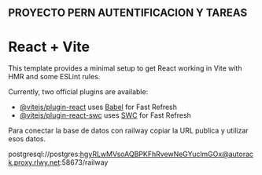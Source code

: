 ## PROYECTO PERN AUTENTIFICACION Y TAREAS

# React + Vite

This template provides a minimal setup to get React working in Vite with HMR and some ESLint rules.

Currently, two official plugins are available:

- [@vitejs/plugin-react](https://github.com/vitejs/vite-plugin-react/blob/main/packages/plugin-react/README.md) uses [Babel](https://babeljs.io/) for Fast Refresh
- [@vitejs/plugin-react-swc](https://github.com/vitejs/vite-plugin-react-swc) uses [SWC](https://swc.rs/) for Fast Refresh


Para conectar la base de datos con railway copiar la URL publica y utilizar esos datos.

postgresql://postgres:hgyRLwMVsoAQBPKFhRvewNeGYuclmGOx@autorack.proxy.rlwy.net:58673/railway